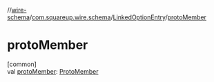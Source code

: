 //[wire-schema](../../../index.md)/[com.squareup.wire.schema](../index.md)/[LinkedOptionEntry](index.md)/[protoMember](proto-member.md)

# protoMember

[common]\
val [protoMember](proto-member.md): [ProtoMember](../-proto-member/index.md)
